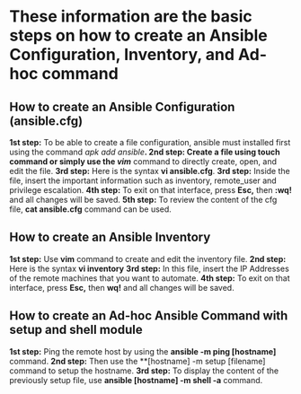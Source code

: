 # **These information are the basic steps on how to create an Ansible Configuration, Inventory, and Ad-hoc command**

## How to create an Ansible Configuration (ansible.cfg) 
**1st step:** To be able to create a file configuration, ansible must installed first using the command _apk add ansible_**.
**2nd step:** Create a file using **touch** command or simply use the _vim_** command to directly create, open, and edit the file.
**3rd step:** Here is the syntax **vi ansible.cfg**. 
**3rd step:** Inside the file, insert the important information such as inventory, remote_user and privilege escalation.
**4th step:** To exit on that interface, press **Esc,** then **:wq!** and all changes will be saved. 
**5th step:** To review the content of the cfg file, **cat ansible.cfg** command can be used.

## How to create an Ansible Inventory
**1st step:** Use **vim** command to create and edit the inventory file. 
**2nd step:** Here is the syntax **vi inventory**
**3rd step:** In this file, insert the IP Addresses of the remote machines that you want to automate. 
**4th step:** To exit on that interface, press **Esc,** then **wq!** and all changes will be saved. 

## How to create an Ad-hoc Ansible Command with setup and shell module
**1st step:** Ping the remote host by using the **ansible -m ping [hostname]** command.
**2nd step:** Then use the **[hostname] -m setup [filename] command to setup the hostname.
**3rd step:** To display the content of the previously setup file, use **ansible [hostname] -m shell -a** command.






